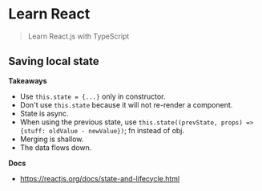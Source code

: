 # Learn React
> Learn React.js with TypeScript

## Saving local state

**Takeaways**

* Use `this.state = {...}` only in constructor.
* Don't use `this.state` because it will not re-render a component.
* State is async.
* When using the previous state, use `this.state((prevState, props) => {stuff: oldValue - newValue})`; fn instead of obj.
* Merging is shallow.
* The data flows down.

**Docs**

* https://reactjs.org/docs/state-and-lifecycle.html